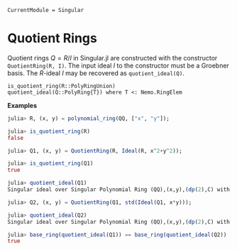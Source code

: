 ```@meta
CurrentModule = Singular
```

# Quotient Rings

Quotient rings $Q = R/I$ in Singular.jl are constructed with the constructor
`QuotientRing(R, I)`. The input ideal $I$ to the constructor must be a Groebner
basis. The $R$-ideal $I$ may be recovered as `quotient_ideal(Q)`.

```@docs
is_quotient_ring(R::PolyRingUnion)
quotient_ideal(Q::PolyRing{T}) where T <: Nemo.RingElem
```

**Examples**

```julia
julia> R, (x, y) = polynomial_ring(QQ, ["x", "y"]);

julia> is_quotient_ring(R)
false

julia> Q1, (x, y) = QuotientRing(R, Ideal(R, x^2+y^2));

julia> is_quotient_ring(Q1)
true

julia> quotient_ideal(Q1)
Singular ideal over Singular Polynomial Ring (QQ),(x,y),(dp(2),C) with generators (x^2 + y^2)

julia> Q2, (x, y) = QuotientRing(Q1, std(Ideal(Q1, x*y)));

julia> quotient_ideal(Q2)
Singular ideal over Singular Polynomial Ring (QQ),(x,y),(dp(2),C) with generators (x*y, y^3, x^2 + y^2)

julia> base_ring(quotient_ideal(Q1)) == base_ring(quotient_ideal(Q2))
true
```
